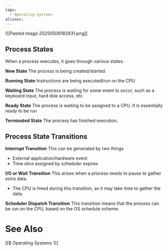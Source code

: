 ```yaml
---
tags:
  - Operating-Systems
aliases:
---
```

![[Pasted image 20250506182931.png]]

## Process States
When a process executes, it goes through various states.

**New State**
The process is being created/started.

**Running State**
Instructions are being executed/run on the CPU

**Waiting State**
The process is waiting for some event to occur, such as a keyboard input, hard disk access, etc.

**Ready State**
The process is waiting to be assigned to a CPU. It is essentially ready to be run

**Terminated State**
The process has finished execution.

## Process State Transitions
**Interrupt Transition**
This can be generated by two things
- External application/hardware event
- Time slice assigned by scheduler expires

**I/O or Wait Transition**
This arises when a process needs to pause to gather extra data.
- The CPU is freed during this transition, as it may take time to gather the data.

**Scheduler Dispatch Transition**
This transition means that the process can be run on the CPU, based on the OS schedule scheme.

# See Also
[[$ Operating Systems 1]]